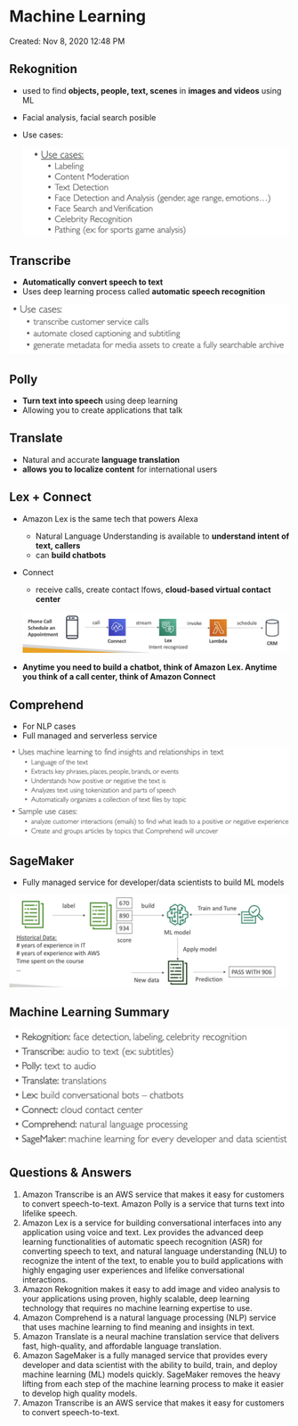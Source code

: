 # Machine Learning

Created: Nov 8, 2020 12:48 PM

## Rekognition

- used to find  **objects, people, text, scenes** in **images and videos** using ML
- Facial analysis, facial search posible
- Use cases:

    ![Machine%20Learning%209e70508df6a542e0b565cbd7d50e339b/Untitled.png](Machine%20Learning%209e70508df6a542e0b565cbd7d50e339b/Untitled.png)

## Transcribe

- **Automatically** **convert speech to text**
- Uses deep learning process called **automatic speech recognition**

![Machine%20Learning%209e70508df6a542e0b565cbd7d50e339b/Untitled%201.png](Machine%20Learning%209e70508df6a542e0b565cbd7d50e339b/Untitled%201.png)

## Polly

- **Turn text into speech** using deep learning
- Allowing you to create applications that talk

## Translate

- Natural and accurate **language translation**
- **allows you to localize content** for international users

## Lex + Connect

- Amazon Lex is the same tech that powers Alexa
    - Natural Language Understanding is available to **understand intent of text, callers**
    - can **build chatbots**
- Connect
    - receive calls, create contact lfows, **cloud-based virtual contact center**

    ![Machine%20Learning%209e70508df6a542e0b565cbd7d50e339b/Untitled%202.png](Machine%20Learning%209e70508df6a542e0b565cbd7d50e339b/Untitled%202.png)

- **Anytime you need to build a chatbot, think of Amazon Lex. Anytime you think of a call center, think of Amazon Connect**

## Comprehend

- For NLP cases
- Full managed and serverless service

![Machine%20Learning%209e70508df6a542e0b565cbd7d50e339b/Untitled%203.png](Machine%20Learning%209e70508df6a542e0b565cbd7d50e339b/Untitled%203.png)

## SageMaker

- Fully managed service for developer/data scientists to build ML models

![Machine%20Learning%209e70508df6a542e0b565cbd7d50e339b/Untitled%204.png](Machine%20Learning%209e70508df6a542e0b565cbd7d50e339b/Untitled%204.png)

## Machine Learning Summary

![Machine%20Learning%209e70508df6a542e0b565cbd7d50e339b/Untitled%205.png](Machine%20Learning%209e70508df6a542e0b565cbd7d50e339b/Untitled%205.png)

## Questions & Answers

1. Amazon Transcribe is an AWS service that makes it easy for customers to convert speech-to-text. Amazon Polly is a service that turns text into lifelike speech.
2. Amazon Lex is a service for building conversational interfaces into any application using voice and text. Lex provides the advanced deep learning functionalities of automatic speech recognition (ASR) for converting speech to text, and natural language understanding (NLU) to recognize the intent of the text, to enable you to build applications with highly engaging user experiences and lifelike conversational interactions.
3. Amazon Rekognition makes it easy to add image and video analysis to your applications using proven, highly scalable, deep learning technology that requires no machine learning expertise to use.
4. Amazon Comprehend is a natural language processing (NLP) service that uses machine learning to find meaning and insights in text.
5. Amazon Translate is a neural machine translation service that delivers fast, high-quality, and affordable language translation.
6. Amazon SageMaker is a fully managed service that provides every developer and data scientist with the ability to build, train, and deploy machine learning (ML) models quickly. SageMaker removes the heavy lifting from each step of the machine learning process to make it easier to develop high quality models.
7. Amazon Transcribe is an AWS service that makes it easy for customers to convert speech-to-text.